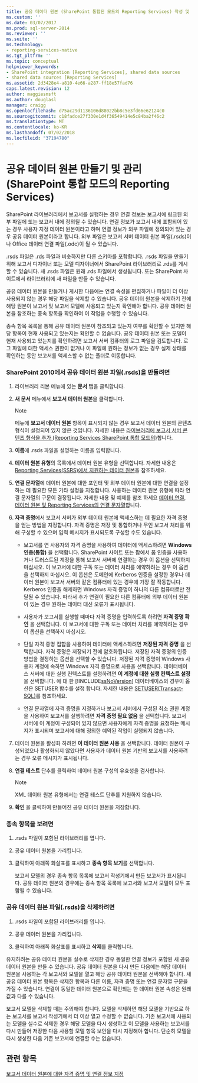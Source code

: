 ```yaml
---
title: 공유 데이터 원본 (SharePoint 통합된 모드의 Reporting Services) 작성 및 관리 | Microsoft Docs
ms.custom: ''
ms.date: 03/07/2017
ms.prod: sql-server-2014
ms.reviewer: ''
ms.suite: ''
ms.technology:
- reporting-services-native
ms.tgt_pltfrm: ''
ms.topic: conceptual
helpviewer_keywords:
- SharePoint integration [Reporting Services], shared data sources
- shared data sources [Reporting Services]
ms.assetid: 2d3428e4-a810-4e66-a287-ff18e57fad76
caps.latest.revision: 12
author: maggiesmsft
ms.author: douglasl
manager: craigg
ms.openlocfilehash: d75ac29d1136106d88022bb8c5e3fd66e62124c0
ms.sourcegitcommit: c18fadce27f330e1d4f36549414e5c84ba2f46c2
ms.translationtype: MT
ms.contentlocale: ko-KR
ms.lasthandoff: 07/02/2018
ms.locfileid: "37194780"
---
```

# <a name="create-and-manage-shared-data-sources-reporting-services-in-sharepoint-integrated-mode"></a>공유 데이터 원본 만들기 및 관리(SharePoint 통합 모드의 Reporting Services)
  SharePoint 라이브러리에서 보고서를 실행하는 경우 연결 정보는 보고서에 링크된 외부 파일에 또는 보고서 내에 정의될 수 있습니다. 연결 정보가 보고서 내에 포함되어 있는 경우 사용자 지정 데이터 원본이라고 하며 연결 정보가 외부 파일에 정의되어 있는 경우 공유 데이터 원본이라고 합니다. 외부 파일은 보고서 서버 데이터 원본 파일(.rsds)이나 Office 데이터 연결 파일(.odc)이 될 수 있습니다.  
  
 .rsds 파일은 .rds 파일과 비슷하지만 다른 스키마를 포함합니다. .rsds 파일을 만들기 위해 보고서 디자이너 또는 모델 디자이너에서 SharePoint 라이브러리로 .rds를 게시할 수 있습니다. 새 .rsds 파일은 원래 .rds 파일에서 생성됩니다. 또는 SharePoint 사이트에서 라이브러리에 새 파일을 만들 수 있습니다.  
  
 공유 데이터 원본을 만들거나 게시한 다음에는 연결 속성을 편집하거나 파일이 더 이상 사용되지 않는 경우 해당 파일을 삭제할 수 있습니다. 공유 데이터 원본을 삭제하기 전에 해당 원본이 보고서 및 보고서 모델에 사용되고 있는지 확인해야 합니다. 공유 데이터 원본을 참조하는 종속 항목을 확인하여 이 작업을 수행할 수 있습니다.  
  
 종속 항목 목록을 통해 공유 데이터 원본이 참조되고 있는지 여부를 확인할 수 있지만 해당 항목이 현재 사용되고 있는지는 확인할 수 없습니다. 공유 데이터 원본 또는 모델이 현재 사용되고 있는지를 확인하려면 보고서 서버 컴퓨터의 로그 파일을 검토합니다. 로그 파일에 대한 액세스 권한이 없거나 이 파일에 원하는 정보가 없는 경우 실제 상태를 확인하는 동안 보고서를 액세스할 수 없는 폴더로 이동합니다.  
  
### <a name="to-create-a-shared-data-source-rsds-file-sharepoint-2010"></a>SharePoint 2010에서 공유 데이터 원본 파일(.rsds)을 만들려면  
  
1.  라이브러리 리본 메뉴에 있는 **문서** 탭을 클릭합니다.  
  
2.  **새 문서** 메뉴에서 **보고서 데이터 원본**을 클릭합니다.  
  
    > [!NOTE]  
    >  메뉴에 **보고서 데이터 원본** 항목이 표시되지 않는 경우 보고서 데이터 원본의 콘텐츠 형식이 설정되어 있지 않은 것입니다. 자세한 내용은 [라이브러리에 보고서 서버 콘텐츠 형식을 추가 &#40;Reporting Services SharePoint 통합 모드의&#41;](../../2014/reporting-services/add-reporting-services-content-types-to-a-sharepoint-library.md)합니다.  
  
3.  **이름**에 .rsds 파일을 설명하는 이름을 입력합니다.  
  
4.  **데이터 원본 유형**의 목록에서 데이터 원본 유형을 선택합니다. 자세한 내용은 [Reporting Services&#40;SSRS&#41;에서 지원하는 데이터 원본](create-deploy-and-manage-mobile-and-paginated-reports.md)을 참조하세요.  
  
5.  **연결 문자열**에 데이터 원본에 대한 포인터 및 외부 데이터 원본에 대한 연결을 설정하는 데 필요한 모든 기타 설정을 지정합니다. 사용하는 데이터 원본 유형에 따라 연결 문자열의 구문이 결정됩니다. 자세한 내용 및 예제를 참조 하세요 [데이터 연결, 데이터 원본 및 Reporting Services의 연결 문자열](../../2014/reporting-services/data-connections-data-sources-and-connection-strings-in-reporting-services.md)합니다.  
  
6.  **자격 증명**에서 보고서 서버가 외부 데이터 원본에 액세스하는 데 필요한 자격 증명을 얻는 방법을 지정합니다. 자격 증명은 저장 및 통합하거나 무인 보고서 처리를 위해 구성할 수 있으며 입력 메시지가 표시되도록 구성할 수도 있습니다.  
  
    -   보고서를 연 사용자의 자격 증명을 사용하여 데이터에 액세스하려면 **Windows 인증(통합)** 을 선택합니다. SharePoint 사이트 또는 팜에서 폼 인증을 사용하거나 트러스트된 계정을 통해 보고서 서버에 연결하는 경우 이 옵션을 선택하지 마십시오. 이 보고서에 대한 구독 또는 데이터 처리를 예약하려는 경우 이 옵션을 선택하지 마십시오. 이 옵션은 도메인에 Kerberos 인증을 설정한 경우나 데이터 원본이 보고서 서버와 같은 컴퓨터에 있는 경우에 가장 잘 작동합니다. Kerberos 인증을 해제하면 Windows 자격 증명이 하나의 다른 컴퓨터로만 전달될 수 있습니다. 따라서 추가 연결이 필요한 다른 컴퓨터에 외부 데이터 원본이 있는 경우 원하는 데이터 대신 오류가 표시됩니다.  
  
    -   사용자가 보고서를 실행할 때마다 자격 증명을 입력하도록 하려면 **자격 증명 확인** 을 선택합니다. 이 보고서에 대한 구독 또는 데이터 처리를 예약하려는 경우 이 옵션을 선택하지 마십시오.  
  
    -   단일 자격 증명 집합을 사용하여 데이터에 액세스하려면 **저장된 자격 증명** 을 선택합니다. 자격 증명은 저장되기 전에 암호화됩니다. 저장된 자격 증명의 인증 방법을 결정하는 옵션을 선택할 수 있습니다. 저장된 자격 증명이 Windows 사용자 계정에 속하면 Windows 자격 증명으로 사용을 선택합니다. 데이터베이스 서버에 대한 실행 컨텍스트를 설정하려면 **이 계정에 대한 실행 컨텍스트 설정** 을 선택합니다. 에 대 한 [!INCLUDE[ssNoVersion](../includes/ssnoversion-md.md)] 데이터베이스의 경우이 옵션은 SETUSER 함수를 설정 합니다. 자세한 내용은 [SETUSER&#40;Transact-SQL&#41;](/sql/t-sql/statements/setuser-transact-sql)를 참조하세요.  
  
    -   연결 문자열에 자격 증명을 지정하거나 보고서 서버에서 구성된 최소 권한 계정을 사용하여 보고서를 실행하려면 **자격 증명 필요 없음** 을 선택합니다. 보고서 서버에 이 계정이 구성되어 있지 않으면 사용자에게 자격 증명을 요청하는 메시지가 표시되며 보고서에 대해 정의한 예약된 작업이 실행되지 않습니다.  
  
7.  데이터 원본을 활성화 하려면 **이 데이터 원본 사용** 을 선택합니다. 데이터 원본이 구성되었으나 활성화되지 않았다면 사용자가 데이터 원본 기반의 보고서를 사용하려는 경우 오류 메시지가 표시됩니다.  
  
8.  **연결 테스트** 단추를 클릭하여 데이터 원본 구성의 유효성을 검사합니다.  
  
    > [!NOTE]  
    >  XML 데이터 원본 유형에서는 연결 테스트 단추를 지원하지 않습니다.  
  
9. **확인** 을 클릭하여 만들어진 공유 데이터 원본을 저장합니다.  
  
### <a name="to-view-dependent-items"></a>종속 항목을 보려면  
  
1.  .rsds 파일이 포함된 라이브러리를 엽니다.  
  
2.  공유 데이터 원본을 가리킵니다.  
  
3.  클릭하여 아래쪽 화살표를 표시하고 **종속 항목 보기**를 선택합니다.  
  
     보고서 모델의 경우 종속 항목 목록에 보고서 작성기에서 만든 보고서가 표시됩니다. 공유 데이터 원본의 경우에는 종속 항목 목록에 보고서와 보고서 모델이 모두 포함될 수 있습니다.  
  
### <a name="to-delete-a-shared-data-source-rsds-file"></a>공유 데이터 원본 파일(.rsds)을 삭제하려면  
  
1.  .rsds 파일이 포함된 라이브러리를 엽니다.  
  
2.  공유 데이터 원본을 가리킵니다.  
  
3.  클릭하여 아래쪽 화살표를 표시하고 **삭제**를 클릭합니다.  
  
 유지하려는 공유 데이터 원본을 실수로 삭제한 경우 동일한 연결 정보가 포함된 새 공유 데이터 원본을 만들 수 있습니다. 공유 데이터 원본을 다시 만든 다음에는 해당 데이터 원본을 사용하는 각 보고서와 모델을 열고 해당 공유 데이터 원본을 선택해야 합니다. 새 공유 데이터 원본 항목은 삭제한 항목과 다른 이름, 자격 증명 또는 연결 문자열 구문을 가질 수 있습니다. 연결이 동일한 데이터 원본으로 확인되는 한 데이터 원본 속성은 원래 값과 다를 수 있습니다.  
  
 보고서 모델을 삭제할 때는 주의해야 합니다. 모델을 삭제하면 해당 모델을 기반으로 하는 보고서를 보고서 작성기에서 더 이상 열고 수정할 수 없습니다. 기존 보고서에 사용되는 모델을 실수로 삭제한 경우 해당 모델을 다시 생성하고 이 모델을 사용하는 보고서를 다시 만들어 저장한 다음 사용할 모델 항목 보안을 다시 지정해야 합니다. 단순히 모델을 다시 생성한 다음 기존 보고서에 연결할 수는 없습니다.  
  
## <a name="see-also"></a>관련 항목  
 [보고서 데이터 원본에 대한 자격 증명 및 연결 정보 지정](report-data/specify-credential-and-connection-information-for-report-data-sources.md)  
  
  
